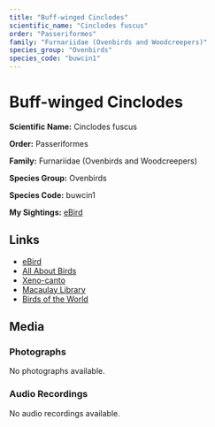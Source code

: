 ```yaml
---
title: "Buff-winged Cinclodes"
scientific_name: "Cinclodes fuscus"
order: "Passeriformes"
family: "Furnariidae (Ovenbirds and Woodcreepers)"
species_group: "Ovenbirds"
species_code: "buwcin1"
---
```


# Buff-winged Cinclodes

**Scientific Name:** Cinclodes fuscus

**Order:** Passeriformes

**Family:** Furnariidae (Ovenbirds and Woodcreepers)

**Species Group:** Ovenbirds

**Species Code:** buwcin1

**My Sightings:** [eBird](https://ebird.org/lifelist?r=world&time=life&spp=buwcin1)

## Links
* [eBird](https://ebird.org/species/buwcin1) 
* [All About Birds](https://www.allaboutbirds.org/guide/buwcin1) 
* [Xeno-canto](https://www.xeno-canto.org/species/cinclodes-fuscus) 
* [Macaulay Library](https://search.macaulaylibrary.org/catalog?taxonCode=buwcin1&sort=rating_rank_desc)
* [Birds of the World](https://birdsoftheworld.org/bow/species/buwcin1)

## Media
### Photographs
No photographs available.

### Audio Recordings
No audio recordings available.
